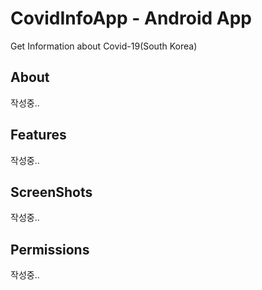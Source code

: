 # CovidInfoApp - Android App
Get Information about Covid-19(South Korea)
## About
작성중..
## Features
작성중..
## ScreenShots
작성중..
## Permissions
작성중..
